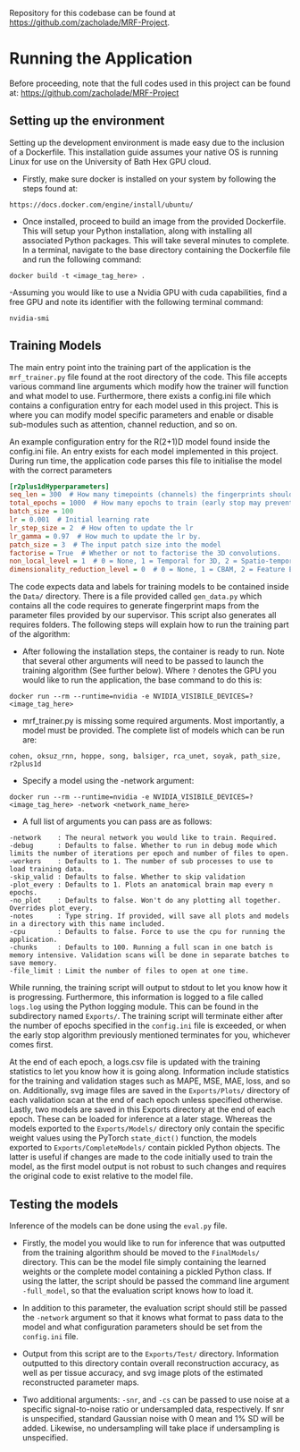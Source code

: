 Repository for this codebase can be found at https://github.com/zacholade/MRF-Project.

# Running the Application
Before proceeding, note that the full codes used in this project can be found at: https://github.com/zacholade/MRF-Project

## Setting up the environment
Setting up the development environment is made easy due to the inclusion of a Dockerfile. This installation guide assumes your native OS is running Linux for use on the University of Bath Hex GPU cloud.

- Firstly, make sure docker is installed on your system by following the steps found at: 
```
https://docs.docker.com/engine/install/ubuntu/
```

- Once installed, proceed to build an image from the provided Dockerfile. This will setup your Python installation, along with installing all associated Python packages. This will take several minutes to complete. In a terminal, navigate to the base directory containing the Dockerfile file and run the following command: 
```console
docker build -t <image_tag_here> .
```
    
-Assuming you would like to use a Nvidia GPU with cuda capabilities, find a free GPU and note its identifier with the following terminal command:
```
nvidia-smi
```


## Training Models
The main entry point into the training part of the application is the `mrf_trainer.py` file found at the root directory of the code. This file accepts various command line arguments which modify how the trainer will function and what model to use. Furthermore, there exists a config.ini file which contains a configuration entry for each model used in this project. This is where you can modify model specific parameters and enable or disable sub-modules such as attention, channel reduction, and so on.


An example configuration entry for the R(2+1)D model found inside the config.ini file. An entry exists for each model implemented in this project. During run time, the application code parses this file to initialise the model with the correct parameters
```ini
[r2plus1dHyperparameters]
seq_len = 300  # How many timepoints (channels) the fingerprints should have
total_epochs = 1000  # How many epochs to train (early stop may prevent reaching this.)
batch_size = 100 
lr = 0.001  # Initial learning rate
lr_step_size = 2  # How often to update the lr
lr_gamma = 0.97  # How much to update the lr by.
patch_size = 3  # The input patch size into the model
factorise = True  # Whether or not to factorise the 3D convolutions.
non_local_level = 1  # 0 = None, 1 = Temporal for 3D, 2 = Spatio-temporal
dimensionality_reduction_level = 0  # 0 = None, 1 = CBAM, 2 = Feature Extraction
```

The code expects data and labels for training models to be contained inside the `Data/` directory. There is a file provided called `gen_data.py` which contains all the code requires to generate fingerprint maps from the parameter files provided by our supervisor. This script also generates all requires folders. The following steps will explain how to run the training part of the algorithm:

- After following the installation steps, the container is ready to run. Note that several other arguments will need to be passed to launch the training algorithm (See further below). Where `?` denotes the GPU you would like to run the application, the base command to do this is:
```
docker run --rm --runtime=nvidia -e NVIDIA_VISIBILE_DEVICES=? <image_tag_here>
```

- mrf_trainer.py is missing some required arguments. Most importantly, a model must be provided. The complete list of models which can be run are:
```
cohen, oksuz_rnn, hoppe, song, balsiger, rca_unet, soyak, path_size, r2plus1d
```
    
- Specify a model using the -network argument:
```
docker run --rm --runtime=nvidia -e NVIDIA_VISIBILE_DEVICES=? <image_tag_here> -network <network_name_here>
```
    
- A full list of arguments you can pass are as follows:
```
-network    : The neural network you would like to train. Required.
-debug      : Defaults to false. Whether to run in debug mode which limits the number of iterations per epoch and number of files to open.
-workers    : Defaults to 1. The number of sub processes to use to load training data.
-skip_valid : Defaults to false. Whether to skip validation
-plot_every : Defaults to 1. Plots an anatomical brain map every n epochs.
-no_plot    : Defaults to false. Won't do any plotting all together. Overrides plot_every.
-notes      : Type string. If provided, will save all plots and models in a directory with this name included.
-cpu        : Defaults to false. Force to use the cpu for running the application.
-chunks     : Defaults to 100. Running a full scan in one batch is memory intensive. Validation scans will be done in separate batches to save memory.
-file_limit : Limit the number of files to open at one time.
```

While running, the training script will output to stdout to let you know how it is progressing. Furthermore, this information is logged to a file called `logs.log` using the Python logging module. This can be found in the subdirectory named `Exports/`. The training script will terminate either after the number of epochs specified in the `config.ini` file is exceeded, or when the early stop algorithm previously mentioned terminates for you, whichever comes first. 

At the end of each epoch, a logs.csv file is updated with the training statistics to let you know how it is going along. Information include statistics for the training and validation stages such as MAPE, MSE, MAE, loss, and so on. Additionally, svg image files are saved in the `Exports/Plots/` directory of each validation scan at the end of each epoch unless specified otherwise. Lastly, two models are saved in this Exports directory at the end of each epoch. These can be loaded for inference at a later stage. Whereas the models exported to the `Exports/Models/` directory only contain the specific weight values using the PyTorch `state_dict()` function, the models exported to `Exports/CompleteModels/` contain pickled Python objects. The latter is useful if changes are made to the code initially used to train the model, as the first model output is not robust to such changes and requires the original code to exist relative to the model file.

## Testing the models
Inference of the models can be done using the `eval.py` file.


- Firstly, the model you would like to run for inference that was outputted from the training algorithm should be moved to the `FinalModels/` directory. This can be the model file simply containing the learned weights or the complete model containing a pickled Python class. If using the latter, the script should be passed the command line argument `-full_model`, so that the evaluation script knows how to load it.

- In addition to this parameter, the evaluation script should still be passed the `-network` argument so that it knows what format to pass data to the model and what configuration parameters should be set from the `config.ini` file.
    
- Output from this script are to the `Exports/Test/` directory. Information outputted to this directory contain overall reconstruction accuracy, as well as per tissue accuracy, and svg image plots of the estimated reconstructed parameter maps.
    
- Two additional arguments: `-snr`, and `-cs` can be passed to use noise at a specific signal-to-noise ratio or undersampled data, respectively. If snr is unspecified, standard Gaussian noise with 0 mean and 1% SD will be added. Likewise, no undersampling will take place if undersampling is unspecified.


